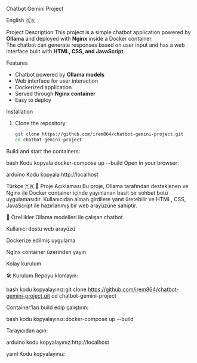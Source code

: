 Chatbot Gemini Project 

English 🇬🇧

 Project Description
This project is a simple chatbot application powered by **Ollama** and deployed with **Nginx** inside a Docker container.  
The chatbot can generate responses based on user input and has a web interface built with **HTML, CSS, and JavaScript**.

Features
- Chatbot powered by **Ollama models**  
- Web interface for user interaction  
- Dockerized application  
- Served through **Nginx container**  
- Easy to deploy  

 Installation
1. Clone the repository:
   ```bash
   git clone https://github.com/irem864/chatbot-gemini-project.git
   cd chatbot-gemini-project
Build and start the containers:

bash
Kodu kopyala
docker-compose up --build
Open in your browser:

arduino
Kodu kopyala
http://localhost





Türkçe 🇹🇷
📌 Proje Açıklaması
Bu proje, Ollama tarafından desteklenen ve Nginx ile Docker container içinde yayınlanan basit bir sohbet botu uygulamasıdır.
Kullanıcıdan alınan girdilere yanıt üretebilir ve HTML, CSS, JavaScript ile hazırlanmış bir web arayüzüne sahiptir.

🚀 Özellikler
Ollama modelleri ile çalışan chatbot

Kullanıcı dostu web arayüzü

Dockerize edilmiş uygulama

Nginx container üzerinden yayın

Kolay kurulum

🛠️ Kurulum
Repoyu klonlayın:

bash kodu kopyalayınız:git clone https://github.com/irem864/chatbot-gemini-project.git
cd chatbot-gemini-project

Container’ları build edip çalıştırın:

bash kodu kopyalayınız:docker-compose up --build


Tarayıcıdan açın:

arduino kodu kopyalayınız:http://localhost


yaml
Kodu kopyalayınız:

